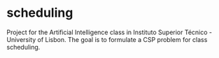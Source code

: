# scheduling
Project for the Artificial Intelligence class in Instituto Superior Técnico - University of Lisbon. The goal is to formulate a CSP problem for class scheduling.
